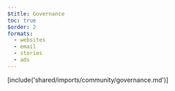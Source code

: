 ```yaml
---
$title: Governance
toc: true
$order: 2
formats:
  - websites
  - email
  - stories
  - ads
---
```


<!-- This file is imported from https://github.com/ampproject/meta/blob/master/GOVERNANCE.md. -->
[include('shared/imports/community/governance.md')]